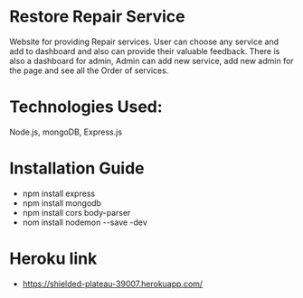 # Restore Repair Service
Website for providing Repair services. User can choose any service and add to dashboard and also can provide their valuable feedback. There is also a dashboard for admin, Admin can add new service, add new admin for the page and see all the Order of services.
# Technologies Used:
Node.js, mongoDB, Express.js
# Installation Guide
- npm install express
- npm install mongodb
- npm install cors body-parser
- nom install nodemon --save -dev
# Heroku link
- https://shielded-plateau-39007.herokuapp.com/